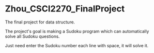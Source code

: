 # Zhou_CSCI2270_FinalProject
The final project for data structure.

The project's goal is making a Sudoku program which can automatically solve all Sudoku questions.

Just need enter the Sudoku number each line with space, it will solve it.

